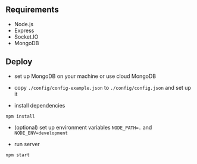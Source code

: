 ## Requirements

- Node.js
- Express
- Socket.IO
- MongoDB

## Deploy

- set up MongoDB on your machine or use cloud MongoDB

- copy `./config/config-example.json`  to `./config/config.json` and set up it

- install dependencies
~~~
npm install
~~~

- (optional) set up environment variables
`NODE_PATH=.` and `NODE_ENV=development`

- run server
~~~
npm start
~~~
